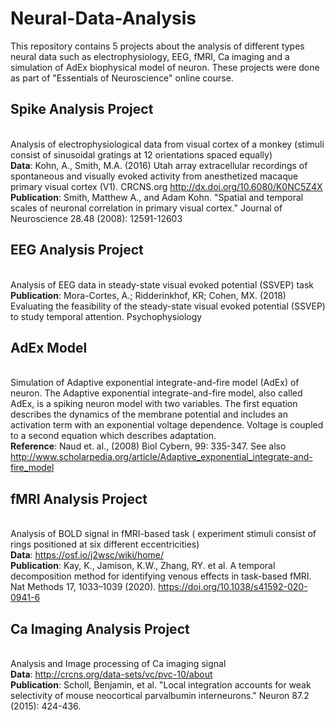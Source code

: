 # Neural-Data-Analysis
This repository contains 5 projects about the analysis of different types neural data such as electrophysiology, EEG, fMRI, Ca imaging and a simulation of AdEx biophysical model of neuron. These projects were done as part of "Essentials of Neuroscience" online course.
## Spike Analysis Project
<br/> Analysis of electrophysiological data from visual cortex of a monkey (stimuli consist of sinusoidal gratings at 12 orientations spaced equally)
<br/> **Data**: Kohn, A., Smith, M.A. (2016) Utah array extracellular recordings of spontaneous and visually evoked activity from anesthetized macaque primary visual cortex (V1). CRCNS.org http://dx.doi.org/10.6080/K0NC5Z4X
<br/> **Publication**: Smith, Matthew A., and Adam Kohn. "Spatial and temporal scales of neuronal correlation in primary visual cortex." Journal of Neuroscience 28.48 (2008): 12591-12603
## EEG Analysis Project
<br/> Analysis of EEG data in steady-state visual evoked potential (SSVEP) task 
<br/> **Publication**: Mora-Cortes, A.; Ridderinkhof, KR; Cohen, MX. (2018) Evaluating the feasibility of the steady-state visual evoked potential (SSVEP) to study temporal attention. Psychophysiology
## AdEx Model 
<br/> Simulation of Adaptive exponential integrate-and-fire model (AdEx) of neuron. The Adaptive exponential integrate-and-fire model, also called AdEx, is a spiking neuron model with two variables. The first equation describes the dynamics of the membrane potential and includes an activation term with an exponential voltage dependence. Voltage is coupled to a second equation which describes adaptation.
<br/> **Reference**: Naud et. al., (2008) Biol Cybern, 99: 335-347. See also http://www.scholarpedia.org/article/Adaptive_exponential_integrate-and-fire_model
## fMRI Analysis Project
<br/> Analysis of BOLD signal in fMRI-based task ( experiment stimuli consist of rings positioned at six different eccentricities)
<br/> **Data**: https://osf.io/j2wsc/wiki/home/
<br/> **Publication**: Kay, K., Jamison, K.W., Zhang, RY. et al. A temporal decomposition method for identifying venous effects in task-based fMRI. Nat Methods 17, 1033–1039 (2020). https://doi.org/10.1038/s41592-020-0941-6
## Ca Imaging Analysis Project
<br/> Analysis and Image processing of Ca imaging signal 
<br/> **Data**: http://crcns.org/data-sets/vc/pvc-10/about
<br/> **Publication**: Scholl, Benjamin, et al. "Local integration accounts for weak selectivity of mouse neocortical parvalbumin interneurons." Neuron 87.2 (2015): 424-436.
